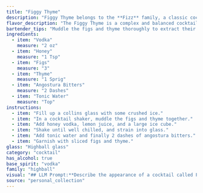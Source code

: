 ```yaml
---
title: "Figgy Thyme"
description: "Figgy Thyme belongs to the **Fizz** family, a classic cocktail style known for its effervescence.  Though its precise origin is unclear, the combination of spirit, sweetener, and bitter elements, often topped with sparkling water, has roots in the 19th century. "
flavor_description: "The Figgy Thyme is a complex and balanced cocktail. The vodka provides a clean base, while the honey adds a touch of sweetness. The figs contribute a rich, fruity flavor, and the thyme offers a subtle herbal note.  Angostura bitters add a hint of spice and complexity, and the tonic water provides a refreshing and slightly bitter finish. The result is a surprisingly elegant drink that is both refreshing and flavorful. "
bartender_tips: "Muddle the figs and thyme thoroughly to extract their flavors. Use a good quality vodka, and don't be afraid to let the honey syrup shine. A dash of Angostura bitters adds complexity, while tonic water brings a refreshing fizz.  Use a nice glass, and garnish with a fig slice and thyme sprig.  Enjoy! "
ingredients:
  - item: "Vodka"
    measure: "2 oz"
  - item: "Honey"
    measure: "1 Tsp"
  - item: "Figs"
    measure: "3"
  - item: "Thyme"
    measure: "1 Sprig"
  - item: "Angostura Bitters"
    measure: "2 Dashes"
  - item: "Tonic Water"
    measure: "Top"
instructions:
  - item: "Fill up a collins glass with some crushed ice."
  - item: "In a cocktail shaker, muddle the figs and thyme together."
  - item: "Add honey vodka, lemon juice, and a large ice cube."
  - item: "Shake until well chilled, and strain into glass."
  - item: "Add tonic water and finally 2 dashes of angostura bitters."
  - item: "Garnish with sliced figs and thyme."
glass: "Highball glass"
category: "cocktail"
has_alcohol: true
base_spirit: "vodka"
family: "highball"
visual: "## LLM Prompt:**Describe the appearance of a cocktail called Figgy Thyme using the following ingredients:*** **Vodka:** Clear, colorless spirit.* **Honey:** Golden to amber in color, slightly viscous.* **Figs:** Deep purple or green, depending on variety, with a soft, fleshy interior.* **Thyme:** Green, aromatic herb with small leaves.* **Angostura Bitters:** Dark brown, slightly viscous liquid.* **Tonic Water:** Clear, bubbly beverage with a slight yellow hue.**Consider the following aspects:*** **Color:** What is the overall color of the cocktail? Is it clear, cloudy, or layered?* **Clarity:** Is the cocktail clear or hazy? Are there any visible particles?* **Texture:** Is the cocktail smooth and silky, or does it have a frothy or bubbly texture?* **Garnish:** What garnish would be suitable for this cocktail? How would it enhance the visual appeal?**Example:**The Figgy Thyme is a beautiful cocktail with a deep purple hue, reminiscent of ripe figs.  The drink has a subtle haze from the honey and fig purée, with tiny specks of thyme visible throughout.  A small sprig of fresh thyme, adorned with a single, plump fig, adds a touch of rustic elegance to the presentation. "
source: "personal_collection"
---
```


